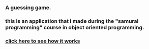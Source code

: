 ### A guessing game.
### this is an application that i made during the "samurai programming" course in object oriented programming.

### [click here to see how it works]()